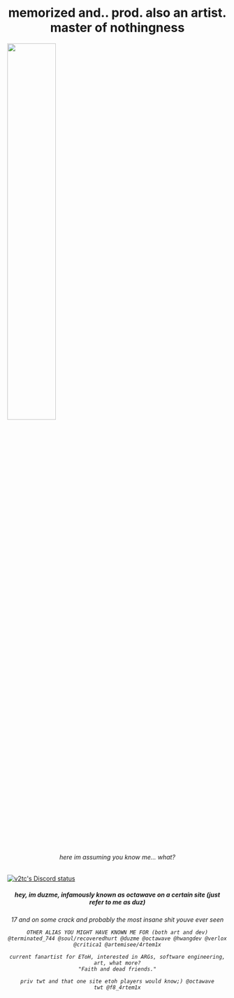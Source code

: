<h1 align="center">memorized and.. prod. also an artist. master of nothingness</h1>


<img align="center" width="47%" src="https://github-readme-stats.vercel.app/api?username=duzme&show_icons=true&theme=dark" /> <h6 align="center">here im assuming you know me...
what?</h6>

[![v2tc's Discord status](https://discord.c99.nl/widget/theme-2/910570253229113385.png)]()
<h5 align="center">hey, im duzme, infamously known as octawave on a certain site (just refer to me as duz)
<h6 align="center"> 17 and on some crack and probably the most insane shit youve ever seen

  ```text
OTHER ALIAS YOU MIGHT HAVE KNOWN ME FOR (both art and dev)
@terminated_744 @soul/recoveredhurt @duzme @octawave @hwangdev @verlox @critica1 @artemisee/4rtem1x

current fanartist for EToH, interested in ARGs, software engineering, art, what more?
"Faith and dead friends."

priv twt and that one site etoh players would know;) @octawave
twt @f8_4rtem1x
